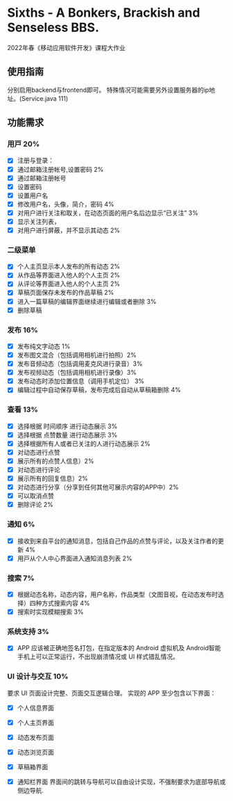 
# Sixths - A Bonkers, Brackish and Senseless BBS.

2022年春《移动应用软件开发》课程大作业

## 使用指南
分别启用backend与frontend即可。
特殊情况可能需要另外设置服务器的ip地址。(Service.java 111)

## 功能需求

### ⽤⼾ 20%
- [x] 注册与登录：
- [x] 通过邮箱注册帐号,设置密码 2%
- [x] 通过邮箱注册帐号
- [x] 设置密码
- [x] 设置用户名
- [x] 修改用户名，头像，简介，密码 4%
- [x] 对用户进行关注和取关，在动态页面的用户名后边显示“已关注” 3%
- [x] 显示关注列表，
- [x] 对用户进行屏蔽，并不显示其动态 2%

### 二级菜单

- [x] 个人主页显示本人发布的所有动态 2%
- [x] 从作品等界⾯进⼊他⼈的个人主⻚ 2%
- [x] 从评论等界⾯进⼊他⼈的个人主⻚ 2%
- [x] 草稿页面保存未发布的作品草稿 2%
- [x] 进⼊⼀篇草稿的编辑界⾯继续进行编辑或者删除 3%
- [x] 删除草稿

### 发布 16%
- [x] 发布纯文字动态 1%
- [x] 发布图文混合（包括调用相机进行拍照）2%
- [x] 发布音频动态（包括调用麦克风进行录音）3%
- [x] 发布视频动态（包括调用相机进行录像）3%
- [x] 发布动态时添加位置信息（调用手机定位） 3%
- [x] 编辑过程中⾃动保存草稿，发布完成后自动从草稿箱删除 4%

### 查看 13%
- [x] 选择根据 时间顺序 进行动态展示 3%
- [x] 选择根据 点赞数量 进行动态展示 3%
- [x] 选择根据所有人或者已关注的人进行动态展示 2%
- [x] 对动态进行点赞
- [x] 展示所有的点赞人信息）2%
- [x] 对动态进行评论
- [x] 展示所有的回复信息）2%
- [x] 对动态进行分享（分享到任何其他可展示内容的APP中）2%
- [x] 可以取消点赞
- [x] 删除评论 2%

### 通知 6%
- [x] 接收到来⾃平台的通知消息，包括⾃⼰作品的点赞与评论，以及关注作者的更新 4%
- [x] ⽤⼾从个⼈中⼼界⾯进⼊通知消息列表 2%

### 搜索 7%
- [x] 根据动态名称，动态内容，用户名称，作品类型（文图音视，在动态发布时选择）四种方式搜索内容 4%
- [x] 搜索时实现模糊搜索 3%

### 系统支持 3%
- [x] APP 应该被正确地签名打包，在指定版本的 Android 虚拟机及 Android智能手机上可以正常运行，不出现崩溃情况或 UI 样式错乱情况。
 
### UI 设计与交互 10%
要求 UI 页面设计完整、页面交互逻辑合理。 实现的 APP 至少包含以下界面：
- [x] 个人信息界面
- [x] 个人主页界面
- [x] 动态发布页面
- [x] 动态浏览页面
- [x] 草稿箱界面
- [x] 通知栏界面
界面间的跳转与导航可以自由设计实现，不强制要求为底部导航或侧边导航.


